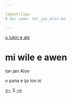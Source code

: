 ```yaml
---

layout:lipu
# doc name: tml_jan_Alon.md

--- 
```


[o lukin e ale](toki_musi_lili_tok.md)

# mi wile e awen
tan jan Alon



 o pana e ijo lon ni


[<--](tml_apeja_Akesi.md) 3 [-->](tml_jan_Anulu.md)
